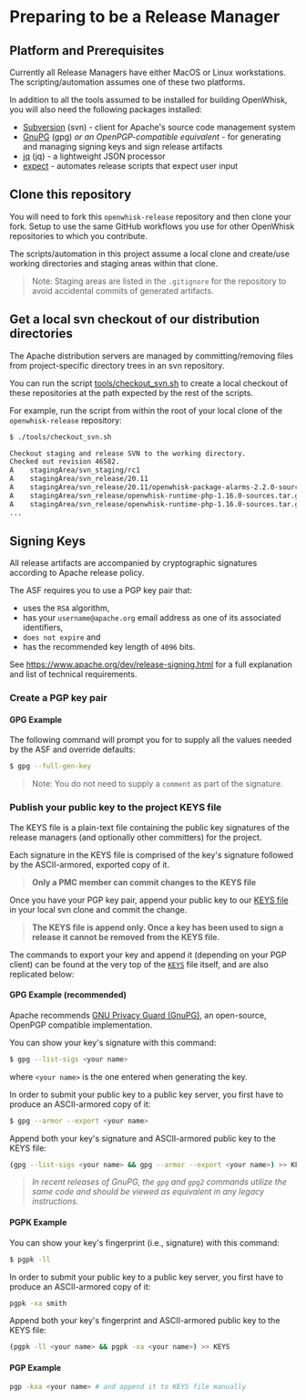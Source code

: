 <!--
#
# Licensed to the Apache Software Foundation (ASF) under one or more
# contributor license agreements.  See the NOTICE file distributed with
# this work for additional information regarding copyright ownership.
# The ASF licenses this file to You under the Apache License, Version 2.0
# (the "License"); you may not use this file except in compliance with
# the License.  You may obtain a copy of the License at
#
#     http://www.apache.org/licenses/LICENSE-2.0
#
# Unless required by applicable law or agreed to in writing, software
# distributed under the License is distributed on an "AS IS" BASIS,
# WITHOUT WARRANTIES OR CONDITIONS OF ANY KIND, either express or implied.
# See the License for the specific language governing permissions and
# limitations under the License.
#
-->

# Preparing to be a Release Manager

## Platform and Prerequisites

Currently all Release Managers have either MacOS or Linux
workstations.  The scripting/automation assumes one of these two
platforms.

In addition to all the tools assumed to be installed for building OpenWhisk, you will also need the following packages installed:

- [Subversion](https://subversion.apache.org/packages.html) (svn) - client for Apache's source code management system
- [GnuPG](https://www.gnupg.org/) (gpg) *or an OpenPGP-compatible equivalent* - for generating and managing signing keys and sign release artifacts
- [jq](https://stedolan.github.io/jq/) (jq) - a lightweight JSON processor
- [expect](https://en.wikipedia.org/wiki/Expect) - automates release scripts that expect user input

## Clone this repository

You will need to fork this `openwhisk-release` repository and then clone your fork.  Setup to use the same GitHub workflows you use for other OpenWhisk repositories to which you contribute.

The scripts/automation in this project assume a local clone and create/use working directories and staging areas within that clone.

> Note: Staging areas are listed in the `.gitignore` for the repository to avoid accidental commits of generated artifacts.

## Get a local svn checkout of our distribution directories

The Apache distribution servers are managed by committing/removing files from project-specific directory trees in an svn repository.

You can run the script [tools/checkout_svn.sh](../tools/checkout_svn.sh) to create a local checkout of these repositories at the path expected by the rest of the scripts.

For example, run the script from within the root of your local clone of the `openwhisk-release` repository:

```sh
$ ./tools/checkout_svn.sh

Checkout staging and release SVN to the working directory.
Checked out revision 46582.
A    stagingArea/svn_staging/rc1
A    stagingArea/svn_release/20.11
A    stagingArea/svn_release/20.11/openwhisk-package-alarms-2.2.0-sources.tar.gz
A    stagingArea/svn_release/openwhisk-runtime-php-1.16.0-sources.tar.gz
A    stagingArea/svn_release/openwhisk-runtime-php-1.16.0-sources.tar.gz.asc
...
```

## Signing Keys

All release artifacts are accompanied by cryptographic signatures according to Apache release policy.

The ASF requires you to use a PGP key pair that:

- uses the `RSA` algorithm,
- has your `username@apache.org` email address as one of its associated identifiers,
- `does not expire` and
- has the recommended key length of `4096` bits.

See https://www.apache.org/dev/release-signing.html for a full explanation and list of technical requirements.

### Create a PGP key pair

#### GPG Example

The following command will prompt you for to supply all the values needed by the ASF and override defaults:

```sh
$ gpg --full-gen-key
```

> Note: You do not need to supply a `comment` as part of the signature.

### Publish your public key to the project KEYS file

The KEYS file is a plain-text file containing the public key signatures of the release managers (and optionally other committers) for the project.

Each signature in the KEYS file is comprised of the key's signature followed by the ASCII-armored, exported copy of it.

> **Only a PMC member can commit changes to the KEYS file**

Once you have your PGP key pair, append your public key to our [KEYS file](https://dist.apache.org/repos/dist/release/openwhisk/KEYS) in your local svn clone and commit the change.

> **The KEYS file is append only. Once a key has been used to sign a release it cannot be removed from the KEYS file.**

The commands to export your key and append it (depending on your PGP client) can be found at the very top of the [`KEYS`](https://dist.apache.org/repos/dist/release/openwhisk/KEYS) file itself, and are also replicated below:

#### GPG Example (recommended)

Apache recommends [GNU Privacy Guard (GnuPG)](https://www.gnupg.org/), an open-source, OpenPGP compatible implementation.

You can show your key's signature with this command:

```sh
$ gpg --list-sigs <your name>
```

where `<your name>` is the one entered when generating the key.

In order to submit your public key to a public key server, you first have to produce an ASCII-armored copy of it:

```sh
$ gpg --armor --export <your name>
```

Append both your key's signature and ASCII-armored public key to the KEYS file:

```sh
(gpg --list-sigs <your name> && gpg --armor --export <your name>) >> KEYS
```

> *In recent releases of GnuPG, the `gpg` and `gpg2` commands utilize the same code and should be viewed as equivalent in any legacy instructions.*

#### PGPK Example

You can show your key's fingerprint (i.e., signature) with this command:

```sh
$ pgpk -ll
```

In order to submit your public key to a public key server, you first have to produce an ASCII-armored copy of it:

```sh
pgpk -xa smith
```

Append both your key's fingerprint and ASCII-armored public key to the KEYS file:

```sh
(pgpk -ll <your name> && pgpk -xa <your name>) >> KEYS
```

#### PGP Example

```sh
pgp -kxa <your name> # and append it to KEYS file manually
```
